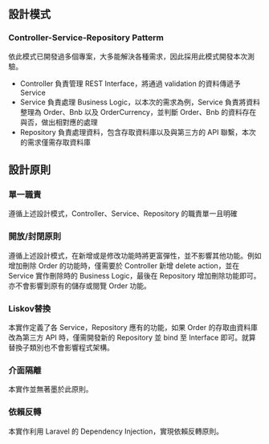 ## 設計模式

### Controller-Service-Repository Patterm

依此模式已開發過多個專案，大多能解決各種需求，因此採用此模式開發本次測驗。

- Controller 負責管理 REST Interface，將通過 validation 的資料傳遞予 Service
- Service 負責處理 Business Logic，以本次的需求為例，Service 負責將資料整理為 Order、Bnb 以及 OrderCurrency，並判斷 Order、Bnb 的資料存在與否，做出相對應的處理
- Repository 負責處理資料，包含存取資料庫以及與第三方的 API 聯繫，本次的需求僅需存取資料庫

## 設計原則

### 單一職責

遵循上述設計模式，Controller、Service、Repository 的職責單一且明確

### 開放/封閉原則

遵循上述設計模式，在新增或是修改功能時將更富彈性，並不影響其他功能。例如增加刪除 Order 的功能時，僅需要於 Controller 新增 delete action，並在 Service 實作刪除時的 Business Logic，最後在 Repository 增加刪除功能即可。亦不會影響到原有的儲存或閱覽 Order 功能。

### Liskov替換

本實作定義了各 Service，Repository 應有的功能，如果 Order 的存取由資料庫改為第三方 API 時，僅需開發新的 Repository 並 bind 至 Interface 即可。就算替換子類別也不會影響程式架構。

### 介面隔離

本實作並無著墨於此原則。

### 依賴反轉

本實作利用 Laravel 的 Dependency Injection，實現依賴反轉原則。